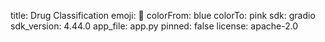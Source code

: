 title: Drug Classification
emoji: 🏃
colorFrom: blue
colorTo: pink
sdk: gradio
sdk_version: 4.44.0
app_file: app.py
pinned: false
license: apache-2.0
